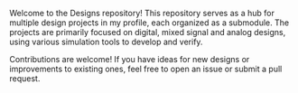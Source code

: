 Welcome to the Designs repository! This repository serves as a hub for multiple design projects in my profile, each organized as a submodule. The projects are primarily focused on digital, mixed signal and analog designs, using various simulation tools to develop and verify.


Contributions are welcome! If you have ideas for new designs or improvements to existing ones, feel free to open an issue or submit a pull request.

